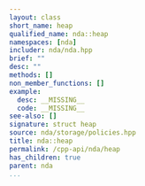 ```yaml
---
layout: class
short_name: heap
qualified_name: nda::heap
namespaces: [nda]
includer: nda/nda.hpp
brief: ""
desc: ""
methods: []
non_member_functions: []
example:
  desc: __MISSING__
  code: __MISSING__
see-also: []
signature: struct heap
source: nda/storage/policies.hpp
title: nda::heap
permalink: /cpp-api/nda/heap
has_children: true
parent: nda
...
```


